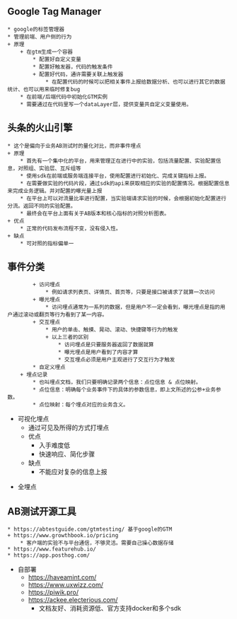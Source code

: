 
## Google Tag Manager
    * google的标签管理器
    * 管理前端、用户侧的行为
    + 原理
        + 在gtm生成一个容器
            * 配置好自定义变量
            * 配置好触发器，代码的触发条件
            + 配置好代码，通许需要关联上触发器
                * 在配置代码的时候可以把相关事件上报给数据分析、也可以进行其它的数据统计、也可以用来临时修复bug
        * 在前端/后端代码中初始化GTM实例
        * 需要通过在代码里写一个dataLayer层，提供变量共自定义变量使用。
## 头条的火山引擎 
    * 这个是偏向于业务AB测试时的量化对比，而非事件埋点
    + 原理
        * 首先有一个集中化的平台，用来管理正在进行中的实验，包括流量配置、实验配置信息，对照组、实验层、互斥组等
        * 使用sdk在前端或服务端连接平台，使用配置进行初始化、完成关键指标上报。
        * 在需要做实验的代码片段，通过sdk的api来获取相应的实验的配置情况。根据配置信息来完成业务逻辑。并对配置的曝光量上报
        * 在平台上可以对流量比率进行配置，当实验端请求实验的时候，会根据初始化配置进行分流。返回不同的实验配置。
        * 最终会在平台上面有关于AB版本和核心指标的对照分析图表。
    + 优点
        * 正常的代码发布流程不变，没有侵入性。
    + 缺点
        * 可对照的指标偏单一

## 事件分类
            + 访问埋点
                * 例如请求列表页、详情页、首页等，只要是接口被请求了就算一次访问
            + 曝光埋点
                * 访问埋点通常为一系列的数据，但是用户不一定会看到，曝光埋点是指的用户通过滚动或翻页等行为看到了某一内容。
            + 交互埋点
                * 用户的单击、触摸、晃动、滚动、快捷键等行为的触发
                + 以上三者的区别
                    * 访问埋点是只要服务器返回了数据就算
                    * 曝光埋点是用户看到了内容才算
                    * 交互埋点必须是用户主观进行了交互行为才触发
            * 自定义埋点
        + 埋点记录
            * 也叫埋点文档，我们只要明确记录两个信息：点位信息 & 点位映射。
            * 点位信息：明确每个业务事件下的具体的参数信息，即上文所述的公参+业务参数。
            * 点位映射：每个埋点对应的业务含义。
+ 可视化埋点
    * 通过可见及所得的方式打埋点
    + 优点
        * 入手难度低
        * 快速响应、简化步骤
    + 缺点
        * 不能应对复杂的信息上报
* 全埋点
## AB测试开源工具
    * https://abtestguide.com/gtmtesting/ 基于google的GTM
    + https://www.growthbook.io/pricing
        * 客户端的实验不与平台通信，不够灵活。需要自己操心数据存储
    * https://www.featurehub.io/
    * https://app.posthog.com/
+ 自部署
    * https://haveamint.com/
    * https://www.uxwizz.com/
    * https://piwik.pro/
    + https://ackee.electerious.com/
        * 文档友好、消耗资源低、官方支持docker和多个sdk
